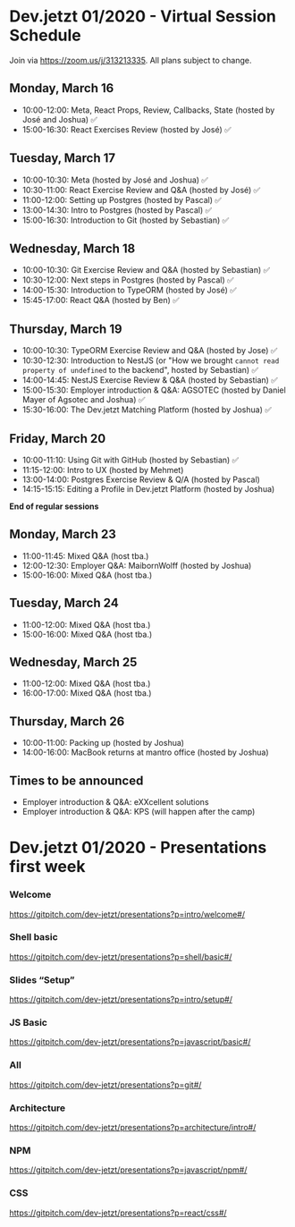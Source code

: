 # Dev.jetzt 01/2020 - Virtual Session Schedule
Join via https://zoom.us/j/313213335. All plans subject to change. 

## Monday, March 16
* 10:00-12:00: Meta, React Props, Review, Callbacks, State (hosted by José and Joshua) ✅
* 15:00-16:30: React Exercises Review (hosted by José) ✅

## Tuesday, March 17
* 10:00-10:30: Meta (hosted by José and Joshua) ✅
* 10:30-11:00: React Exercise Review and Q&A (hosted by José) ✅
* 11:00-12:00: Setting up Postgres (hosted by Pascal) ✅
* 13:00-14:30: Intro to Postgres (hosted by Pascal) ✅
* 15:00-16:30: Introduction to Git (hosted by Sebastian) ✅

## Wednesday, March 18
* 10:00-10:30: Git Exercise Review and Q&A (hosted by Sebastian) ✅
* 10:30-12:00: Next steps in Postgres (hosted by Pascal) ✅
* 14:00-15:30: Introduction to TypeORM (hosted by José) ✅
* 15:45-17:00: React Q&A (hosted by Ben) ✅

## Thursday, March 19
* 10:00-10:30: TypeORM Exercise Review and Q&A (hosted by Jose) ✅
* 10:30-12:30: Introduction to NestJS (or "How we brought `cannot read property of undefined` to the backend", hosted by Sebastian) ✅
* 14:00-14:45: NestJS Exercise Review & Q&A (hosted by Sebastian) ✅
* 15:00-15:30: Employer introduction & Q&A: AGSOTEC (hosted by Daniel Mayer of Agsotec and Joshua) ✅
* 15:30-16:00: The Dev.jetzt Matching Platform (hosted by Joshua) ✅

## Friday, March 20
* 10:00-11:10: Using Git with GitHub (hosted by Sebastian) ✅
* 11:15-12:00: Intro to UX (hosted by Mehmet)
* 13:00-14:00: Postgres Exercise Review & Q/A (hosted by Pascal)
* 14:15-15:15: Editing a Profile in Dev.jetzt Platform (hosted by Joshua)

**End of regular sessions**

## Monday, March 23
* 11:00-11:45: Mixed Q&A (host tba.) 
* 12:00-12:30: Employer Q&A: MaibornWolff (hosted by Joshua)
* 15:00-16:00: Mixed Q&A (host tba.)

## Tuesday, March 24
* 11:00-12:00: Mixed Q&A (host tba.) 
* 15:00-16:00: Mixed Q&A (host tba.)

## Wednesday, March 25 
* 11:00-12:00: Mixed Q&A (host tba.) 
* 16:00-17:00: Mixed Q&A (host tba.)

## Thursday, March 26
* 10:00-11:00: Packing up (hosted by Joshua) 
* 14:00-16:00: MacBook returns at mantro office (hosted by Joshua)

## Times to be announced
* Employer introduction & Q&A: eXXcellent solutions
* Employer introduction & Q&A: KPS (will happen after the camp)

# Dev.jetzt 01/2020 - Presentations first week
### Welcome
https://gitpitch.com/dev-jetzt/presentations?p=intro/welcome#/
### Shell basic
https://gitpitch.com/dev-jetzt/presentations?p=shell/basic#/
### Slides “Setup”
https://gitpitch.com/dev-jetzt/presentations?p=intro/setup#/
### JS Basic
https://gitpitch.com/dev-jetzt/presentations?p=javascript/basic#/
### All
https://gitpitch.com/dev-jetzt/presentations?p=git#/
### Architecture
https://gitpitch.com/dev-jetzt/presentations?p=architecture/intro#/
### NPM 
https://gitpitch.com/dev-jetzt/presentations?p=javascript/npm#/
### CSS
https://gitpitch.com/dev-jetzt/presentations?p=react/css#/

